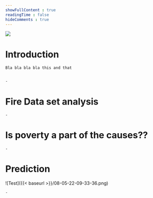 ```yaml
---
showFullContent : true
readingTime : false
hideComments : true
---
```


![](https://images.pexels.com/photos/459225/pexels-photo-459225.jpeg?auto=compress&cs=tinysrgb&dpr=2&h=650&w=940)

# Introduction
    Bla bla bla bla this and that


    -

# Fire Data set analysis



    -

# Is poverty a part of the causes??



    -

# Prediction    


![Test]({{< baseurl >}}/08-05-22-09-33-36.png)

    -

